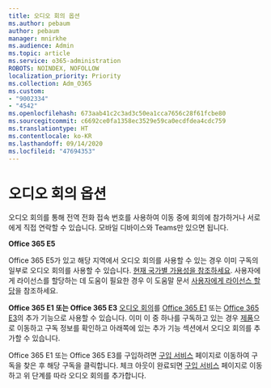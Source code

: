 ```yaml
---
title: 오디오 회의 옵션
ms.author: pebaum
author: pebaum
manager: mnirkhe
ms.audience: Admin
ms.topic: article
ms.service: o365-administration
ROBOTS: NOINDEX, NOFOLLOW
localization_priority: Priority
ms.collection: Adm_O365
ms.custom:
- "9002334"
- "4542"
ms.openlocfilehash: 673aab41c2c3ad3c50ea1cca7656c28f61fcbe80
ms.sourcegitcommit: c6692ce0fa1358ec3529e59ca0ecdfdea4cdc759
ms.translationtype: HT
ms.contentlocale: ko-KR
ms.lasthandoff: 09/14/2020
ms.locfileid: "47694353"
---
```

# <a name="options-for-audio-conferencing"></a>오디오 회의 옵션

오디오 회의를 통해 전역 전화 접속 번호를 사용하여 이동 중에 회의에 참가하거나 서로에게 직접 연락할 수 있습니다.  모바일 디바이스와 Teams만 있으면 됩니다.

**Office 365 E5**

Office 365 E5가 있고 해당 지역에서 오디오 회의를 사용할 수 있는 경우 이미 구독의 일부로 오디오 회의를 사용할 수 있습니다.   [현재 국가별 가용성을 참조하세요](https://go.microsoft.com/fwlink/p/?LinkID=839556).  사용자에게 라이선스를 할당하는 데 도움이 필요한 경우 이 도움말 문서 [사용자에게 라이선스 할당](https://docs.microsoft.com/microsoft-365/admin/manage/assign-licenses-to-users)을 참조하세요.

**Office 365 E1 또는 Office 365 E3**
[오디오 회의](https://products.office.com/microsoft-teams/online-meeting-solutions#customerstoryregion2)를 [Office 365 E1](https://www.microsoft.com/microsoft-365/business/office-365-enterprise-e1-business-software) 또는 [Office 365 E3](https://www.microsoft.com/microsoft-365/business/office-365-enterprise-e3-business-software)의 추가 기능으로 사용할 수 있습니다.  이미 이 중 하나를 구독하고 있는 경우 [제품](https://go.microsoft.com/fwlink/p/?linkid=842054)으로 이동하고 구독 정보를 확인하고 아래쪽에 있는 추가 기능 섹션에서 오디오 회의를 추가할 수 있습니다.

Office 365 E1 또는 Office 365 E3를 구입하려면 [구입 서비스](https://go.microsoft.com/fwlink/p/?linkid=868433) 페이지로 이동하여 구독을 찾은 후 해당 구독을 클릭합니다.  체크 아웃이 완료되면 [구입 서비스](https://go.microsoft.com/fwlink/p/?linkid=868433) 페이지로 이동하고 위 단계를 따라 오디오 회의를 추가합니다.
